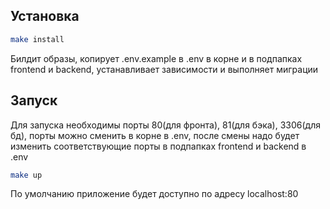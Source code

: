 ## Установка
```bash
make install
```
Билдит образы, копирует .env.example в .env в корне и в подпапках frontend и backend, устанавливает зависимости и выполняет миграции
## Запуск
Для запуска необходимы порты 80(для фронта), 81(для бэка), 3306(для бд), порты можно сменить в корне в .env, после смены надо будет изменить соответствующие порты в подпапках frontend и backend в .env
```bash
make up
```

По умолчанию приложение будет доступно по адресу localhost:80